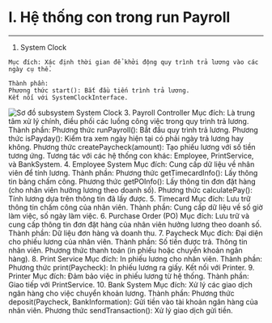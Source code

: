 # I. Hệ thống con trong run Payroll
---
  1. System Clock
     
    Mục đích: Xác định thời gian để khởi động quy trình trả lương vào các ngày cụ thể.
    
    Thành phần:
    Phương thức start(): Bắt đầu tiến trình trả lương.
    Kết nối với SystemClockInterface.
![Sơ đồ subsystem System Clock](https://www.planttext.com/api/plantuml/png/UhzxlqDnIM9HIMbk3bT1Od9sOdggGd1bSKbghdDEVdAsGZMN0X0avoGM5oEBU-QLf1Qb9IQdGXL00DWa3KsmI2rNBPT3QbuAo6000000__y30000)
  3. Payroll Controller
    Mục đích: Là trung tâm xử lý chính, điều phối các luồng công việc trong quy trình trả lương.
    Thành phần:
    Phương thức runPayroll(): Bắt đầu quy trình trả lương.
    Phương thức isPayday(): Kiểm tra xem ngày hiện tại có phải ngày trả lương hay không.
    Phương thức createPaycheck(amount): Tạo phiếu lương với số tiền tương ứng.
    Tương tác với các hệ thống con khác: Employee, PrintService, và BankSystem.
  4. Employee System
  Mục đích: Cung cấp dữ liệu về nhân viên để tính lương.
    Thành phần:
    Phương thức getTimecardInfo(): Lấy thông tin bảng chấm công.
    Phương thức getPOInfo(): Lấy thông tin đơn đặt hàng (cho nhân viên hưởng lương theo doanh số).
    Phương thức calculatePay(): Tính lương dựa trên thông tin đã lấy được.
  5. Timecard
    Mục đích: Lưu trữ thông tin chấm công của nhân viên.
    Thành phần:
    Cung cấp dữ liệu về số giờ làm việc, số ngày làm việc.
  6. Purchase Order (PO)
    Mục đích: Lưu trữ và cung cấp thông tin đơn đặt hàng của nhân viên hưởng lương theo doanh số.
    Thành phần:
    Dữ liệu đơn hàng và doanh thu.
  7. Paycheck
    Mục đích: Đại diện cho phiếu lương của nhân viên.
    Thành phần:
    Số tiền được trả.
    Thông tin nhân viên.
    Phương thức thanh toán (in phiếu hoặc chuyển khoản ngân hàng).
  8. Print Service
    Mục đích: In phiếu lương cho nhân viên.
    Thành phần:
    Phương thức print(Paycheck): In phiếu lương ra giấy.
    Kết nối với Printer.
  9. Printer
    Mục đích: Đảm bảo việc in phiếu lương từ hệ thống.
    Thành phần:
    Giao tiếp với PrintService.
  10. Bank System
    Mục đích: Xử lý các giao dịch ngân hàng cho việc chuyển khoản lương.
    Thành phần:
    Phương thức deposit(Paycheck, BankInformation): Gửi tiền vào tài khoản ngân hàng của nhân viên.
    Phương thức sendTransaction(): Xử lý giao dịch gửi tiền.
